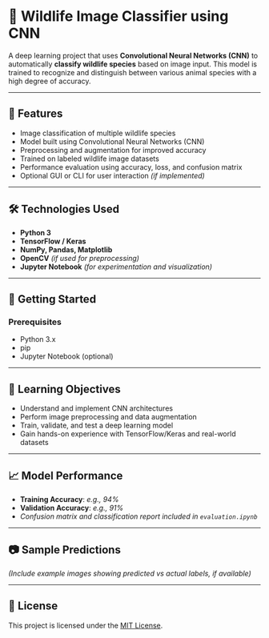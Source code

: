 # 🐾 Wildlife Image Classifier using CNN

A deep learning project that uses **Convolutional Neural Networks (CNN)** to automatically **classify wildlife species** based on image input. This model is trained to recognize and distinguish between various animal species with a high degree of accuracy.

---

## 📌 Features

* Image classification of multiple wildlife species
* Model built using Convolutional Neural Networks (CNN)
* Preprocessing and augmentation for improved accuracy
* Trained on labeled wildlife image datasets
* Performance evaluation using accuracy, loss, and confusion matrix
* Optional GUI or CLI for user interaction *(if implemented)*

---

## 🛠️ Technologies Used

* **Python 3**
* **TensorFlow / Keras**
* **NumPy, Pandas, Matplotlib**
* **OpenCV** *(if used for preprocessing)*
* **Jupyter Notebook** *(for experimentation and visualization)*

---

## 🚀 Getting Started

### Prerequisites

* Python 3.x
* pip
* Jupyter Notebook (optional)

---

## 🧠 Learning Objectives

* Understand and implement CNN architectures
* Perform image preprocessing and data augmentation
* Train, validate, and test a deep learning model
* Gain hands-on experience with TensorFlow/Keras and real-world datasets

---

## 📈 Model Performance

* **Training Accuracy**: *e.g., 94%*
* **Validation Accuracy**: *e.g., 91%*
* *Confusion matrix and classification report included in `evaluation.ipynb`*

---

## 📷 Sample Predictions

*(Include example images showing predicted vs actual labels, if available)*

---

## 📄 License

This project is licensed under the [MIT License](LICENSE).
